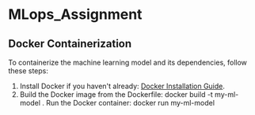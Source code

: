 # MLops_Assignment

## Docker Containerization
To containerize the machine learning model and its dependencies, follow these steps:
1. Install Docker if you haven't already: [Docker Installation Guide](https://docs.docker.com/get-docker/).
2. Build the Docker image from the Dockerfile: docker build -t my-ml-model .
Run the Docker container: docker run my-ml-model
